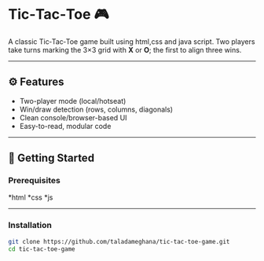 # Tic‑Tac‑Toe 🎮

A classic Tic‑Tac‑Toe game built using html,css and java script. Two players take turns marking the 3×3 grid with **X** or **O**; the first to align three wins.

---

## ⚙️ Features

- Two-player mode (local/hotseat)
- Win/draw detection (rows, columns, diagonals)
- Clean console/browser-based UI
- Easy-to-read, modular code

---

## 🚀 Getting Started

### Prerequisites

*html
*css
*js

---

### Installation

```bash
git clone https://github.com/taladameghana/tic-tac-toe-game.git
cd tic-tac-toe-game
